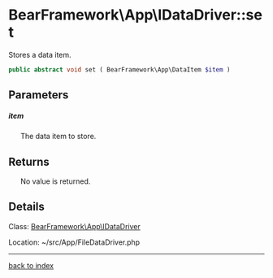 # BearFramework\App\IDataDriver::set

Stores a data item.

```php
public abstract void set ( BearFramework\App\DataItem $item )
```

## Parameters

##### item

&nbsp;&nbsp;&nbsp;&nbsp;&nbsp;&nbsp;The data item to store.

## Returns

&nbsp;&nbsp;&nbsp;&nbsp;&nbsp;&nbsp;No value is returned.

## Details

Class: [BearFramework\App\IDataDriver](bearframework.app.idatadriver.class.md)

Location: ~/src/App/FileDataDriver.php

---

[back to index](index.md)

